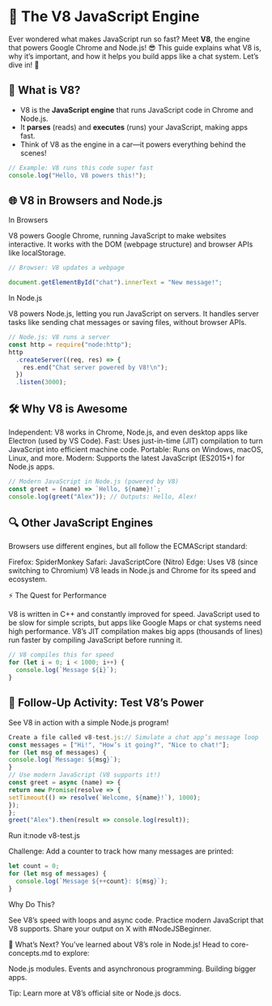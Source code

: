 # 🚀 The V8 JavaScript Engine

Ever wondered what makes JavaScript run so fast? Meet **V8**, the engine that powers Google Chrome and Node.js! 😎 This guide explains what V8 is, why it’s important, and how it helps you build apps like a chat system. Let’s dive in! 🌟

## 🤔 What is V8?

- V8 is the **JavaScript engine** that runs JavaScript code in Chrome and Node.js.
- It **parses** (reads) and **executes** (runs) your JavaScript, making apps fast.
- Think of V8 as the engine in a car—it powers everything behind the scenes!

```js
// Example: V8 runs this code super fast
console.log("Hello, V8 powers this!");
```

## 🌐 V8 in Browsers and Node.js

In Browsers

V8 powers Google Chrome, running JavaScript to make websites interactive.
It works with the DOM (webpage structure) and browser APIs like localStorage.

```js
// Browser: V8 updates a webpage

document.getElementById("chat").innerText = "New message!";
```

In Node.js

V8 powers Node.js, letting you run JavaScript on servers.
It handles server tasks like sending chat messages or saving files, without browser APIs.

```js
// Node.js: V8 runs a server
const http = require("node:http");
http
  .createServer((req, res) => {
    res.end("Chat server powered by V8!\n");
  })
  .listen(3000);
```

## 🛠️ Why V8 is Awesome

Independent: V8 works in Chrome, Node.js, and even desktop apps like Electron (used by VS Code).
Fast: Uses just-in-time (JIT) compilation to turn JavaScript into efficient machine code.
Portable: Runs on Windows, macOS, Linux, and more.
Modern: Supports the latest JavaScript (ES2015+) for Node.js apps.

```js
// Modern JavaScript in Node.js (powered by V8)
const greet = (name) => `Hello, ${name}!`;
console.log(greet("Alex")); // Outputs: Hello, Alex!
```

## 🔍 Other JavaScript Engines

Browsers use different engines, but all follow the ECMAScript standard:

Firefox: SpiderMonkey
Safari: JavaScriptCore (Nitro)
Edge: Uses V8 (since switching to Chromium)
V8 leads in Node.js and Chrome for its speed and ecosystem.

⚡ The Quest for Performance

V8 is written in C++ and constantly improved for speed.
JavaScript used to be slow for simple scripts, but apps like Google Maps or chat systems need high performance.
V8’s JIT compilation makes big apps (thousands of lines) run faster by compiling JavaScript before running it.

```js
// V8 compiles this for speed
for (let i = 0; i < 1000; i++) {
  console.log(`Message ${i}`);
}
```

## 🎯 Follow-Up Activity: Test V8’s Power

See V8 in action with a simple Node.js program!

```js
Create a file called v8-test.js:// Simulate a chat app’s message loop
const messages = ["Hi!", "How’s it going?", "Nice to chat!"];
for (let msg of messages) {
console.log(`Message: ${msg}`);
}
// Use modern JavaScript (V8 supports it!)
const greet = async (name) => {
return new Promise(resolve => {
setTimeout(() => resolve(`Welcome, ${name}!`), 1000);
});
};
greet("Alex").then(result => console.log(result));
```

Run it:node v8-test.js

Challenge: Add a counter to track how many messages are printed:

```js
let count = 0;
for (let msg of messages) {
  console.log(`Message ${++count}: ${msg}`);
}
```

Why Do This?

See V8’s speed with loops and async code.
Practice modern JavaScript that V8 supports.
Share your output on X with #NodeJSBeginner.

🚀 What’s Next?
You’ve learned about V8’s role in Node.js! Head to core-concepts.md to explore:

Node.js modules.
Events and asynchronous programming.
Building bigger apps.

Tip: Learn more at V8’s official site or Node.js docs.
